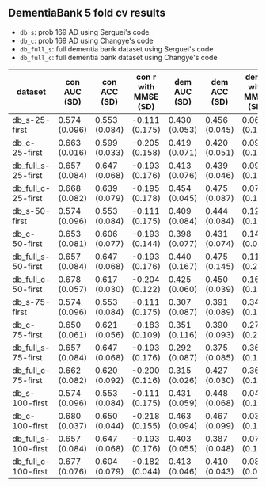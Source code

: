 ## DementiaBank 5 fold cv results

- ```db_s```: prob 169 AD using Serguei's code
- ```db_c```: prob 169 AD using Changye's code
- ```db_full_s```: full dementia bank dataset using Serguei's code
- ```db_full_c```: full dementia bank dataset using Changye's code

| dataset | con AUC (SD)| con ACC (SD) | con r with MMSE (SD)| dem AUC (SD)| dem ACC (SD) | dem r with MMSE (SD)| ratio AUC (SD)| ratio ACC (SD) | ratio r with MMSE (SD)|
| - | - | - | - | - | - | - | - | - | - |
| db_s-25-first | 0.574 (0.096)| 0.553 (0.084) | -0.111 (0.175)| 0.430 (0.053)| 0.456 (0.045) | 0.060 (0.178)| 0.745 (0.076)| 0.69 (0.040) | -0.358 (0.064)|
| db_c-25-first | 0.663 (0.016)| 0.599 (0.033) | -0.205 (0.158)| 0.419 (0.071)| 0.420 (0.051) | 0.090 (0.139)| 0.789 (0.056)| 0.73 (0.070) | -0.434 (0.091)|
| db_full_s-25-first | 0.657 (0.084)| 0.647 (0.068) | -0.193 (0.176)| 0.413 (0.076)| 0.439 (0.046) | 0.091 (0.191)| 0.783 (0.062)| 0.74 (0.045) | -0.442 (0.079)|
| db_full_c-25-first | 0.668 (0.082)| 0.639 (0.079) | -0.195 (0.178)| 0.454 (0.045)| 0.475 (0.087) | 0.076 (0.113)| 0.757 (0.055)| 0.71 (0.032) | -0.419 (0.156)|
| db_s-50-first | 0.574 (0.096)| 0.553 (0.084) | -0.111 (0.175)| 0.409 (0.084)| 0.444 (0.084) | 0.127 (0.195)| 0.690 (0.072)| 0.63 (0.050) | -0.306 (0.092)|
| db_c-50-first | 0.653 (0.081)| 0.606 (0.077) | -0.193 (0.144)| 0.398 (0.077)| 0.431 (0.074) | 0.140 (0.096)| 0.805 (0.068)| 0.71 (0.074) | -0.424 (0.118)|
| db_full_s-50-first | 0.657 (0.084)| 0.647 (0.068) | -0.193 (0.176)| 0.440 (0.167)| 0.475 (0.145) | 0.112 (0.260)| 0.751 (0.076)| 0.69 (0.094) | -0.400 (0.101)|
| db_full_c-50-first | 0.678 (0.057)| 0.617 (0.030) | -0.204 (0.122)| 0.425 (0.060)| 0.450 (0.039) | 0.161 (0.120)| 0.799 (0.038)| 0.73 (0.048) | -0.456 (0.136)|
| db_s-75-first | 0.574 (0.096)| 0.553 (0.084) | -0.111 (0.175)| 0.307 (0.087)| 0.391 (0.089) | 0.341 (0.194)| 0.690 (0.080)| 0.61 (0.068) | -0.298 (0.132)|
| db_c-75-first | 0.650 (0.061)| 0.621 (0.056) | -0.183 (0.109)| 0.351 (0.116)| 0.390 (0.093) | 0.278 (0.200)| 0.740 (0.091)| 0.72 (0.098) | -0.332 (0.142)|
| db_full_s-75-first | 0.657 (0.084)| 0.647 (0.068) | -0.193 (0.176)| 0.292 (0.087)| 0.375 (0.085) | 0.361 (0.144)| 0.772 (0.082)| 0.74 (0.083) | -0.355 (0.042)|
| db_full_c-75-first | 0.662 (0.082)| 0.620 (0.092) | -0.200 (0.116)| 0.315 (0.026)| 0.427 (0.030) | 0.362 (0.135)| 0.767 (0.061)| 0.73 (0.055) | -0.329 (0.129)|
| db_s-100-first | 0.574 (0.096)| 0.553 (0.084) | -0.111 (0.175)| 0.431 (0.059)| 0.448 (0.068) | 0.044 (0.155)| 0.732 (0.070)| 0.69 (0.058) | -0.368 (0.081)|
| db_c-100-first | 0.680 (0.037)| 0.650 (0.044) | -0.218 (0.155)| 0.463 (0.094)| 0.467 (0.099) | 0.033 (0.142)| 0.742 (0.061)| 0.71 (0.050) | -0.364 (0.062)|
| db_full_s-100-first | 0.657 (0.084)| 0.647 (0.068) | -0.193 (0.176)| 0.403 (0.055)| 0.387 (0.048) | 0.071 (0.154)| 0.778 (0.050)| 0.70 (0.050) | -0.363 (0.043)|
| db_full_c-100-first | 0.677 (0.076)| 0.604 (0.079) | -0.182 (0.044)| 0.413 (0.046)| 0.410 (0.043) | 0.087 (0.084)| 0.772 (0.028)| 0.68 (0.060) | -0.364 (0.107)|